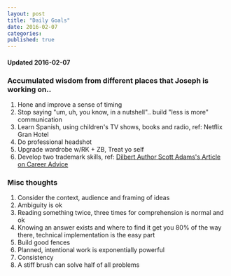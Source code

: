 ```yaml
---
layout: post
title: "Daily Goals"
date: 2016-02-07
categories: 
published: true
---
```


#### **Updated 2016-02-07**

### Accumulated wisdom from different places that Joseph is working on..

1. Hone and improve a sense of timing
2. Stop saying "um, uh, you know, in a nutshell".. build "less is more" communication
3. Learn Spanish, using children's TV shows, books and radio, ref: Netflix Gran Hotel
4. Do professional headshot
5. Upgrade wardrobe w/RK + ZB, Treat yo self
6. Develop two trademark skills, ref: [Dilbert Author Scott Adams's Article on Career Advice](http://dilbertblog.typepad.com/the_dilbert_blog/2007/07/career-advice.html)

### Misc thoughts

1. Consider the context, audience and framing of ideas
2. Ambiguity is ok
3. Reading something twice, three times for comprehension is normal and ok
4. Knowing an answer exists and where to find it get you 80% of the way there, technical implementation is the easy part
5. Build good fences
6. Planned, intentional work is exponentially powerful
7. Consistency
8. A stiff brush can solve half of all problems
